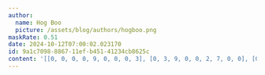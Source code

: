 ```yaml
---
author:
  name: Hog Boo
  picture: /assets/blog/authors/hogboo.png
maskRate: 0.51
date: 2024-10-12T07:00:02.023170
id: 9a1c7098-8867-11ef-b451-41234cb8625c
content: '[[0, 0, 0, 0, 9, 0, 0, 0, 3], [0, 3, 9, 0, 0, 2, 7, 0, 0], [0, 1, 7, 0, 0, 6, 9, 0, 0], [4, 5, 2, 0, 0, 0, 0, 0, 7], [3, 0, 0, 5, 0, 7, 4, 0, 2], [0, 6, 1, 4, 0, 8, 3, 0, 0], [1, 2, 3, 0, 0, 9, 0, 0, 0], [0, 4, 6, 2, 7, 5, 1, 0, 9], [0, 0, 5, 0, 3, 4, 8, 0, 6]]'
---
```

